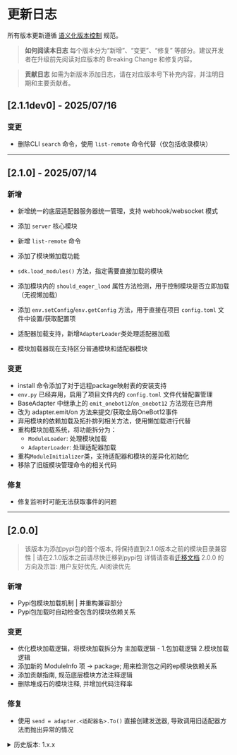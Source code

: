 # 更新日志

所有版本更新遵循 [语义化版本控制](https://semver.org/lang/zh-CN/) 规范。

> **如何阅读本日志**
> 每个版本分为“新增”、“变更”、“修复” 等部分。建议开发者在升级前先阅读对应版本的 Breaking Change 和修复内容。

> **贡献日志**
> 如需为新版本添加日志，请在对应版本号下补充内容，并注明日期和主要贡献者。

## [2.1.1dev0] - 2025/07/16

### 变更
- 删除CLI `search` 命令，使用 `list-remote` 命令代替（仅包括收录模块）


---

## [2.1.0] - 2025/07/14

### 新增
- 新增统一的底层适配器服务器统一管理，支持 webhook/websocket 模式
- 添加 `server` 核心模块
- 新增 `list-remote` 命令

- 添加了模块懒加载功能
- `sdk.load_modules()` 方法，指定需要直接加载的模块
- 添加模块内的 `should_eager_load` 属性方法检测，用于控制模块是否立即加载（无视懒加载）
- 添加 `env.setConfig`/`env.getConfig` 方法，用于直接在项目 `config.toml` 文件中设置/获取配置项

- 适配器加载支持，新增`AdapterLoader`类处理适配器加载
- 模块加载器现在支持区分普通模块和适配器模块

### 变更
- install 命令添加了对于远程package映射表的安装支持
- `env.py` 已经弃用，启用了项目文件内的 `config.toml` 文件代替配置管理
- BaseAdapter 中继承上的 `emit_onebot12`/`on_onebot12` 方法现在已弃用
- 改为 adapter.emit/on 方法来提交/获取全局OneBot12事件
- 弃用模块的依赖加载及拓扑排列相关方法，使用懒加载进行代替
- 重构模块加载系统，将功能拆分为：
  - `ModuleLoader`: 处理模块加载
  - `AdapterLoader`: 处理适配器加载
- 重构`ModuleInitializer`类，支持适配器和模块的差异化初始化
- 移除了旧版模块管理命令的相关代码

### 修复
- 修复监听时可能无法获取事件的问题

---

## [2.0.0]
> 该版本为添加pypi包的首个版本, 将保持直到2.1.0版本之前的模块目录兼容性 | 请在2.1.0版本之前请尽快迁移到pypi包 详情请查看[迁移文档](https://github.com/yangjiePro/py-utils/blob/master/docs/move2pypi.md)
> 2.0.0 的方向及宗旨: 用户友好优先, AI阅读优先

### 新增
- Pypi包模块加载机制 | 并重构兼容部分
- Pypi包加载时自动检查包含的模块依赖关系

### 变更
- 优化模块加载逻辑，将模块加载拆分为 主加载逻辑 - 1.包加载逻辑 2.模块加载逻辑
- 添加新的 ModuleInfo 项 -> package; 用来检测包之间的ep模块依赖关系
- 添加贡献指南, 规范底层模块方法注释逻辑
- 删除堆成石的模块注释, 并增加代码注释率

### 修复
- 使用 `send = adapter.<适配器名>.To()` 直接创建发送器, 导致调用旧适配器方法而抛出异常的情况

<details>
<summary>历史版本: 1.x.x </summary>
---

## [1.2.6 - 1.2.9]
> 兼容性控制版本
### 新增
- 新增 sdk.logger.get_logs([ModuleName]) 方法，用于获取底层日志内容
### 变更
- 优化部分注解类型以兼容更多Python版本
- 注解从 py3.10+ 的原生注解改为typings注解 | 已在 py3.8+ 版本中测试通过

---

## [1.2.5]
### 修复
- 现在CLI更新模块时会进行依赖检测并自动补全
### 变更
- 调整Adapter类引用关系（不影响其他模块）

---

## [1.2.4]
### 修复
- 恢复 raiserr 的加载以解决兼容性问题

---

## [1.2.3]
### 新增
- 安装本地模块时自动安装依赖

### 修复
- 修复使用UV管理器安装SDK后安装模块时提示 "pip" 不存在的错误

---

## [1.2.2]

### 修复
- 初始化项目时自动初始化环境配置的时候两个环境变量被错误覆盖的问题

---

## [1.2.0]
### 新增
- 添加 `main.py` 的初始化方法
- 添加CLI: `epsdk init` 初始化项目

### 修复
- 修复 `Windows` 平台下安装本地模块时无法指定目录的问题

---

## [1.1.16]
### 修复
- 修复本地模块安装时可能出现的错误

---

## [1.1.15]
> 此版本为回滚版本,版本基于1.1.14.dev1:re | 为了修复多项目带来的严重问题，建议升级前先备份数据
### 新增
- 拓展CLI:install命令，现在可以指定本地目录直接安装模块

### 修复
- 修复多项目下模块初始化时可能出现的错误(回滚为单模块项目)

---
## [1.1.14.dev1:re]
> 此版本为开发版本，不保证兼容性，仅用于测试和开发

> dev1 的改动为sdk初始化功能优化 | 修复上个版本留下的bug
### 新增
- 添加新的 ForAIDocs 项目文档

### 修复
- 修复自动快照初始化时`_last_snapshot_time`和`_snapshot_interval`可能为None的问题
- 添加快照时的安全关闭数据库和恢复

## [1.1.14.dev0]
> dev0 的改动为数据库重构优化

### 新增
- 环境配置（env）模块支持**事务**、**快照**和**批量操作**：
  - `transaction()` 上下文管理器，支持多操作安全性，异常自动回滚
  - `snapshot(name)` 创建数据库快照，`restore(name)` 恢复快照，`list_snapshots()`/`delete_snapshot(name)` 快照管理
  - `set_multi`、`get_multi`、`delete_multi` 批量操作接口
  - `set_snapshot_interval(seconds)` 设置自动快照间隔，默认每小时自动快照

- 启用 SQL-WAL 模式提升并发性能

---

## [1.1.12 - 1.1.13]
### 新增
-  默认模块源,现在直接执行 epsdk update 命令即可添加并更新官方模块源

### 变更
- 现在Adapter需要继承的类从sdk.SendDSL改为继承上层Send嵌套类,即重写为 class Send(super().Send)

### 修复
- 修复CLI-Origin选择协议时未正确显示所有协议的问题

---

## [1.1.11]

### 新增
- 新增 `run` CLI 命令，支持运行脚本并可选热重载模式
- 新增 `show_topology()` 工具函数，可视化显示模块依赖关系
- 适配器新增指数退避重试机制，失败后自动延迟重试

### 变更
- 重构适配器重启逻辑，使用渐进式延迟重试策略
- 将模块依赖关系存储到环境变量中
- 改进 CLI 输出格式和交互体验

### 修复
- 修复模块状态更新时未同步更新模块信息的问题

---

## [1.1.10]

### 新增
- 支持通过 `hasattr(sdk.adapter, '<platform>')` 检查平台适配器是否存在
- 对短平台名（≤10字符）自动注册所有大小写组合形式（如 `qq`, `qQ`, `Qq`, `QQ`）
- 对长平台名注入 `.lower()`, `.upper()`, `.capitalize()` 三种形式以提升兼容性

---

## [1.1.9]
### 新增
- `adapter.<AdapterRegName>.on` 修饰器现在不强制要求传入事件类型
- `adapter.<AdapterRegName>.add_handler(event_type, handler)` 方法，用于运行时动态注册事件处理器
- 支持调用 `add_handler(handler)` 单参数形式，默认监听所有事件（等价于 `"*"`）

### 变更
- 更新 `adapter` 实现，支持通过任意大小写形式访问适配器（如 `adapter.QQ`、`adapter.qq`）
- 新增 `AdapterManager.get()` 对大小写不敏感的支持，提升平台查找兼容性

---

## [1.1.8]
### 变更
- 移动环境变量加载至初始化函数内
- 添加 SDK 初始化日志输出
- 调整 SendDSLBase.To 方法，支持可选参数
- 更新 logger 中的致命错误处理方式

---

## [1.1.7]
### 变更
- 修改 adapter.startup() 方法，引入 `scheduled_adapters` 集合用于防止重复调度相同适配器实例
- 调整日志输出逻辑，减少“已被其他协程启动”类提示，仅保留关键启动信息

### 修复
- 解决在并发启动多个同实例适配器时产生的冗余任务与日志问题

---

## [1.1.6]
### 修复
- 优化了模块扫描逻辑，避免重复加载模块

## [1.1.5]
### 变更
- adapter.start 变更为单例factory，避免重复创建实例

## [1.1.4]
### 修复
- 我们不再希望模块通过 register_adapters() 实例方法来注册适配器（因为需要实例化 Main），改为在模块 __init__() 方法中通过定义类似 moduleInfo 的结构实现Adapter

## [1.1.3]

### 变更
- 重构 init() 函数结构，分阶段处理模块扫描、依赖解析、适配器注册、Main 实例化

## [1.1.2]
### 修复
- 修复adapter模块中重启模块的方法

## [1.1.1]
### 新增
- **新增 SDK 初始化时自动生成 `env.py` 配置文件的功能**，若文件不存在，则生成带注释和示例的模板文件

---

## [1.1.0]

### 新增
- 新增全局异常钩子机制，捕获非 SDK 抛出的异常并重定向至 `sdk.raiserr`
- 新增线程池任务异常处理逻辑，确保线程内错误被捕获
- 新增适配器自动重启机制，在异常时尝试 stop 后重新 start
- 新增适配器链式发送接口 `Send.To(...).Func()`，提供 DSL 风格的消息构建方式
- 支持开发者继承 `SendDSL` 类型并扩展 `.Func()` 方法

### 变更
- 优化异常处理流程，统一使用 `sdk.raiserr.CaughtExternalError` 处理外部异常
- 改进 `AdapterManager._run_adapter` 方法，支持失败重试与自动恢复

### 修复
- 修复了部分线程任务中未正确记录日志的问题

---

## [1.0.15]

### 新增
- 新增适配器模块支持，引入 adapter 模块，包含 BaseAdapter 基类与 adapter 实例。
- 支持模块通过实现 `register_adapters()` 方法注册平台适配器，并在初始化阶段自动加载。
- 提供 `sdk.adapter.register(platform_name, adapter_class)` 接口用于手动注册适配器。

### 变更
- 在 SDK 初始化流程中增加对模块 `register_adapters()` 方法的检查与执行逻辑。
- 优化 SDK 属性注册顺序，确保 adapter、BaseAdapter 正确挂载到 `sdk` 实例。
- 更新底层文档（REFERENCE），补充适配器机制说明。

### 修复
- 修复了部分异常场景下适配器注册失败时的日志输出问题。
- 优化错误捕获逻辑，避免因单个适配器注册失败导致模块初始化中断。

---

## [1.0.14]

### 新增
- 添加了工具模块 (util)，包含 `ExecAsync` 函数和 `@cache`, `@run_in_executor`, `@retry` 装饰器，用于简化开发过程并提高代码质量。
- `logger` 新增 `save_logs(path: str | list)` 方法，支持手动保存日志到指定路径
- `logger` 新增 `set_output_file(path: str | list)` 方法，支持配置日志输出路径
- `logger` 新增 `set_module_level(module: str, level: int)` 方法，支持按模块设置日志等级
- `logger` 新增 `catch` 装饰器，支持自动捕获和记录函数异常
- 新增`REFERENCE`文档，提供底层文档支持

### 变更
- 重构了环境管理和模块管理功能，将 `db` 模块拆分为 `EnvManager` 和 `ModuleManager`
- 优化了配置存储结构，引入系统级命名空间 `erispulse.system` 以隔离核心配置
- 修改了模块数据存储方式，使用前缀标识替代专用数据表
- 将各实例方法修改为在模块内部定义，方便被重写
- 重命名`errors` --> `raiserr`，并提供自定义错误
- 重命名`envManager` --> `db`，sdk实例无变化
- 删除除`aiohttp`外对于非标准库的依赖

### 修复
- 修复了日志保存功能中的文件编码问题，确保使用 UTF-8 编码
- 修复了日志输出文件功能中的多路径处理问题
- 修复安装模块时总提示需要更新源的问题

---

## [1.0.14.dev]
> 该版本起对于底层进行了较为较大的修改重构

### [1.0.14.dev3]

#### 新增
- 添加了工具模块 (util)，包含 `ExecAsync` 函数和 `@cache`, `@run_in_executor`, `@retry` 装饰器，用于简化开发过程并提高代码质量。

### [1.0.14.dev2]

#### 变更
- 重构了环境管理和模块管理功能，将 `db` 模块拆分为 `EnvManager` 和 `ModuleManager`
- 优化了配置存储结构，引入系统级命名空间 `erispulse.system` 以隔离核心配置
- 修改了模块数据存储方式，使用前缀标识替代专用数据表

---

### [1.0.14.dev1]

#### 新增
- `logger` 新增 `save_logs(path: str | list)` 方法，支持手动保存日志到指定路径
- `logger` 新增 `set_output_file(path: str | list)` 方法，支持配置日志输出路径
- `logger` 新增 `set_module_level(module: str, level: int)` 方法，支持按模块设置日志等级
- `logger` 新增 `catch` 装饰器，支持自动捕获和记录函数异常

#### 修复
- 修复了日志保存功能中的文件编码问题，确保使用 UTF-8 编码
- 修复了日志输出文件功能中的多路径处理问题

---

### [1.0.14.dev0]
#### 新增
- 新增`REFERENCE`文档，提供底层文档支持

#### 变更
- 将各实例方法修改为在模块内部定义，方便被重写
- 重命名`errors` --> `raiserr`，并提供自定义错误
- 重命名`envManager` --> `db`，sdk实例无变化
- 删除除`aiohttp`外对于非标准库的依赖
- 重构了日志系统，支持运行日志写入和模块级日志等级控制

#### 修复
- 修复安装模块时总提示需要更新源的问题

---

## [1.0.13] - 修复并发问题

### 修复
- 优化了多线程/异步任务调度逻辑，解决了模块在高并发环境下出现的竞态条件问题
- 修复了部分共享资源访问时未加锁导致的数据不一致问题

---

## [1.0.12] - 重大更新（Breaking Change）
> ⚠️ 此版本不兼容旧版本，请注意迁移事项

### 变更
- 重构模块 info 结构
- 修改 SDK 实例为伪指针，方便模块重写底层功能
- 移除了logger对 `rich` 的依赖
- 删除了强制传入模块 logger 的参数，请改用 `sdk.logger` 进行日志记录

---

## [1.0.11]

### 改进
- 优化了模块加载时对空可选依赖列表的处理，避免不必要的警告日志输出
- 改进了日志信息的清晰度，减少冗余提示，提升用户体验

---

## [1.0.10]

### 修复
- 修复了模块加载逻辑中可选依赖未正确加载的问题

### 改进
- 增强了日志输出，便于调试模块加载过程
- 改进了 `optional_dependencies` 的处理逻辑，支持部分依赖加载

---

## [1.0.9]

### 修复
- 修复了部分命令行参数的错误

---

## [1.0.8]

### 新增
- 现在包会被添加至系统环境，用户可以直接通过命令行 `ep` 或 `epsdk` 调用 CLI

---

## [1.0.7]

### 修复
- 修复了诸多小问题

---

## [1.0.6]

### 修复
- 修复了 SDK-CLI 中的颜色乱码问题

### 改进
- 将数据库调整为包内存储，以解决多进程问题

---

## [1.0.5]

### 改进
- 更新了 SDK 模块对于 pip 依赖安装的支持

---

## [1.0.4]

### 修复
- 修复了部分命令行不支持 logger 颜色代码的问题

### 改进
- 替换为 `rich` 库进行日志输出

</details>